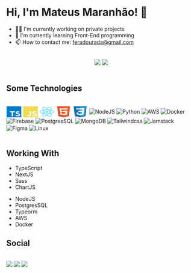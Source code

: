 # Hi, I'm Mateus Maranhão! 👋

<ul>
    <li>👩‍💻 I'm currently working on private projects</li>
    <li>🧠 I'm currently learning Front-End programming</li>
    <li>📫 How to contact me: <a href="mailto:feradourada@gmail.com">feradourada@gmail.com</a></li>
</ul>

<div align="center"><br>
        <img height="160em" src="https://github-readme-stats.vercel.app/api?username=mateusmaranhao12&show_icons=true&theme=dracula&count_private=true" />
        <img height="160em" src="https://github-readme-stats.vercel.app/api/top-langs/?username=mateusmaranhao12&layout=compact&langs_count=6&theme=dracula" />
</div><br>

## Some Technologies

<div display="inline_block"><br>
    <img align="center" alt="TypeScript" height="30" width="40" src="https://raw.githubusercontent.com/devicons/devicon/master/icons/typescript/typescript-plain.svg"/>
    <img align="center" alt="Javascript" height="30" width="40" src="https://raw.githubusercontent.com/devicons/devicon/master/icons/javascript/javascript-plain.svg"/>
    <img align="center" alt="React" height="30" width="40" src="https://raw.githubusercontent.com/devicons/devicon/master/icons/react/react-original.svg"/>
    <img align="center" alt="HTML" height="30" width="40" src="https://raw.githubusercontent.com/devicons/devicon/master/icons/html5/html5-original.svg"/>
    <img align="center" alt="CSS" height="30" width="40" src="https://raw.githubusercontent.com/devicons/devicon/master/icons/css3/css3-original.svg"/>
    <img align="center" alt="NodeJS" height="30" width="40" src="https://cdn.jsdelivr.net/gh/devicons/devicon/icons/nodejs/nodejs-plain.svg" />
    <img align="center" alt="Python" height="30" width="40" src="https://cdn.jsdelivr.net/gh/devicons/devicon/icons/python/python-original.svg" />
    <img align="center" alt="AWS" height="30" width="40" src="https://cdn.jsdelivr.net/gh/devicons/devicon/icons/amazonwebservices/amazonwebservices-original.svg" />
    <img align="center" alt="Docker" height="30" width="40" src="https://cdn.jsdelivr.net/gh/devicons/devicon/icons/docker/docker-original-wordmark.svg" />
    <img align="center" alt="Firebase" height="30" width="40" src="https://cdn.jsdelivr.net/gh/devicons/devicon/icons/firebase/firebase-plain-wordmark.svg" />
    <img align="center" alt="PostgresSQL" height="30" width="40" src="https://cdn.jsdelivr.net/gh/devicons/devicon/icons/postgresql/postgresql-plain.svg" />
    <img align="center" alt="MongoDB" height="30" width="40" src="https://cdn.jsdelivr.net/gh/devicons/devicon/icons/mongodb/mongodb-plain-wordmark.svg" />
    <img align="center" alt="Tailwindcss" height="30" width="40" src="https://cdn.jsdelivr.net/gh/devicons/devicon/icons/tailwindcss/tailwindcss-plain.svg" />
    <img align="center" alt="Jamstack" height="30" width="40" src="https://cdn.jsdelivr.net/gh/devicons/devicon/icons/jamstack/jamstack-original.svg" />
    <img align="center" alt="Figma" height="30" width="40" src="https://cdn.jsdelivr.net/gh/devicons/devicon/icons/figma/figma-original.svg" />
    <img align="center" alt="Linux" height="30" width="40" src="https://cdn.jsdelivr.net/gh/devicons/devicon/icons/linux/linux-original.svg" />
</div><br>

## Working With
<ul>
    <li>TypeScript</li>
    <li>NextJS</li>
    <li>Sass</li>
    <li>ChartJS</li>
</ul>
<ul>
    <li>NodeJS</li>
    <li>PostgresSQL</li>
    <li>Typeorm</li>
    <li>AWS</li>
    <li>Docker</li>
</ul>
    
## Social

<div><br>
    <a href="https://instagram.com/george_scj"><img src="https://img.shields.io/badge/Instagram-E4405F?style=for-the-badge&logo=instagram&logoColor=white"/></a>
    <a href="https://www.linkedin.com/in/george-soares-651b5519b"><img src="https://img.shields.io/badge/LinkedIn-0077B5?style=for-the-badge&logo=linkedin&logoColor=white"/></a>
    <a href="mailto:george.soares509@gmail.com"><img src="https://img.shields.io/badge/Gmail-D14836?style=for-the-badge&logo=gmail&logoColor=white"/></a>
</div>
